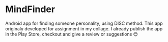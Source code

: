 # MindFinder

Android app for finding someone personality, using DISC method.
This app originaly developed for assignment in my collage. I already publish the app
in the Play Store, checkout and give a review or suggestions 😊

